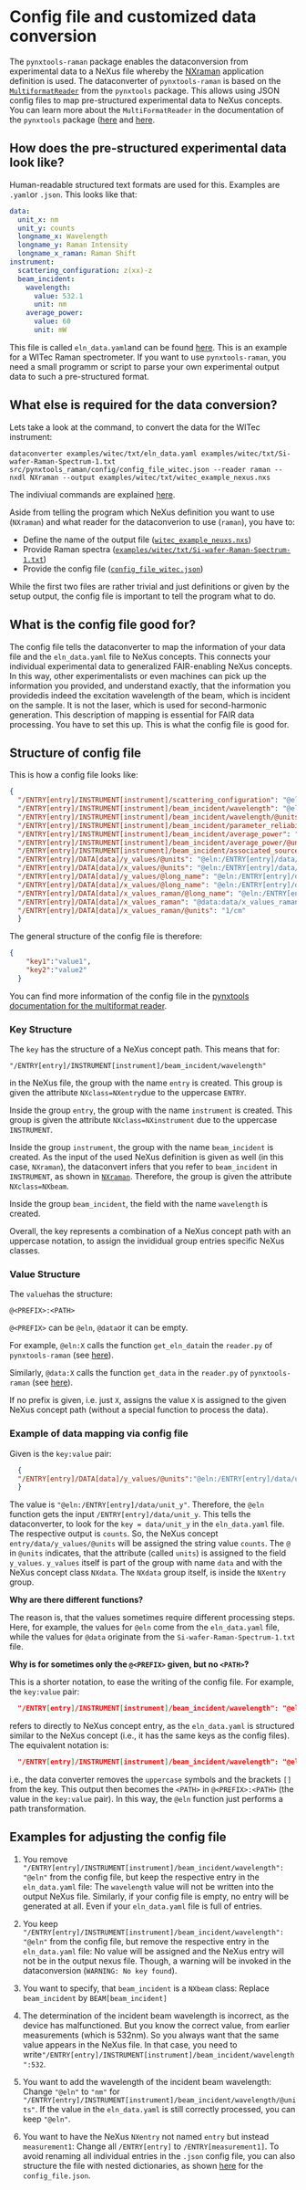 # Config file and customized data conversion

The `pynxtools-raman` package enables the dataconversion from experimental data to
a NeXus file whereby the [NXraman](https://fairmat-nfdi.github.io/nexus_definitions/classes/contributed_definitions/NXraman.html) application definition is used.
The dataconverter of `pynxtools-raman` is based on the [`MultiformatReader`](https://fairmat-nfdi.github.io/pynxtools/how-tos/use-multi-format-reader.html) from the `pynxtools` package. This allows using JSON config files to map pre-structured experimental data to NeXus concepts. You can learn more about the `MultiFormatReader` in the documentation of the `pynxtools` package ([here](https://fairmat-nfdi.github.io/pynxtools/learn/multi-format-reader.html) and [here](https://fairmat-nfdi.github.io/pynxtools/how-tos/use-multi-format-reader.html).

## How does the pre-structured experimental data look like?

Human-readable structured text formats are used for this. Examples are `.yaml`or `.json`. This looks like that:

```yaml
data:
  unit_x: nm
  unit_y: counts
  longname_x: Wavelength
  longname_y: Raman Intensity
  longname_x_raman: Raman Shift
instrument:
  scattering_configuration: z(xx)-z
  beam_incident:
    wavelength:
      value: 532.1
      unit: nm
    average_power:
      value: 60
      unit: mW
```

This file is called `eln_data.yaml`and can be found [here](https://github.com/FAIRmat-NFDI/pynxtools-raman/blob/main/tests/data/witec/eln_data.yaml). This is an example for a WITec Raman spectrometer. If you want to use `pynxtools-raman`, you need a small programm or script to parse your own experimental output data to such a pre-structured format.

## What else is required for the data conversion?

Lets take a look at the command, to convert the data for the WITec instrument:

```shell
dataconverter examples/witec/txt/eln_data.yaml examples/witec/txt/Si-wafer-Raman-Spectrum-1.txt src/pynxtools_raman/config/config_file_witec.json --reader raman --nxdl NXraman --output examples/witec/txt/witec_example_nexus.nxs
```

The indiviual commands are explained [here](../how-tos/convert_data.md).

Aside from telling the program which NeXus definition you want to use (`NXraman`) and what reader for the dataconverion to use (`raman`), you have to:

- Define the name of the output file ([`witec_example_neuxs.nxs`](https://github.com/FAIRmat-NFDI/pynxtools-raman/blob/main/tests/data/witec/example.nxs))
- Provide Raman spectra ([`examples/witec/txt/Si-wafer-Raman-Spectrum-1.txt`](https://github.com/FAIRmat-NFDI/pynxtools-raman/blob/main/tests/data/witec/Si-wafer-Raman-Spectrum-1.txt))
- Provide the config file ([`config_file_witec.json`](https://github.com/FAIRmat-NFDI/pynxtools-raman/blob/main/src/pynxtools_raman/config/config_file_witec.json))

While the first two files are rather trivial and just definitions or given by the setup output, the config file is important to tell the program what to do.

## What is the config file good for?

The config file tells the dataconverter to map the information of your data file and the `eln_data.yaml` file to NeXus concepts. This connects your individual experimental data to generalized FAIR-enabling NeXus concepts. In this way, other experimentalists or even machines can pick up the information you provided, and understand exactly, that the information you providedis indeed the excitation wavelength of the beam, which is incident on the sample. It is not the laser, which is used for second-harmonic generation. This description of mapping is essential for FAIR data processing. You have to set this up. This is what the config file is good for.

## Structure of config file

This is how a config file looks like:

```json
{
  "/ENTRY[entry]/INSTRUMENT[instrument]/scattering_configuration": "@eln",
  "/ENTRY[entry]/INSTRUMENT[instrument]/beam_incident/wavelength": "@eln",
  "/ENTRY[entry]/INSTRUMENT[instrument]/beam_incident/wavelength/@units": "@eln",
  "/ENTRY[entry]/INSTRUMENT[instrument]/beam_incident/parameter_reliability": "@eln",
  "/ENTRY[entry]/INSTRUMENT[instrument]/beam_incident/average_power": "@eln",
  "/ENTRY[entry]/INSTRUMENT[instrument]/beam_incident/average_power/@units": "@eln",
  "/ENTRY[entry]/INSTRUMENT[instrument]/beam_incident/associated_source": "@eln",
  "/ENTRY[entry]/DATA[data]/y_values/@units": "@eln:/ENTRY[entry]/data/unit_y",
  "/ENTRY[entry]/DATA[data]/x_values/@units": "@eln:/ENTRY[entry]/data/unit_x",
  "/ENTRY[entry]/DATA[data]/y_values/@long_name": "@eln:/ENTRY[entry]/data/longname_y",
  "/ENTRY[entry]/DATA[data]/x_values/@long_name": "@eln:/ENTRY[entry]/data/longname_x",
  "/ENTRY[entry]/DATA[data]/x_values_raman/@long_name": "@eln:/ENTRY[entry]/data/longname_x_raman",
  "/ENTRY[entry]/DATA[data]/x_values_raman": "@data:data/x_values_raman",
  "/ENTRY[entry]/DATA[data]/x_values_raman/@units": "1/cm"
  }
```

The general structure of the config file is therefore:

```json
{
    "key1":"value1",
    "key2":"value2"
  }
```

You can find more information of the config file in the [pynxtools documentation for the multiformat reader](https://fairmat-nfdi.github.io/pynxtools/learn/multi-format-reader.html#parsing-the-config-file).

### Key Structure

The `key` has the structure of a NeXus concept path. This means that for:

```
"/ENTRY[entry]/INSTRUMENT[instrument]/beam_incident/wavelength"
```
in the NeXus file, the group with the name `entry` is created. This group is given
the attribute `NXclass=NXentry`due to the uppercase `ENTRY`.

Inside the group `entry`, the group with the name `instrument` is created. This group is given
the attribute `NXclass=NXinstrument` due to the uppercase `INSTRUMENT`.

Inside the group `instrument`, the group with the name `beam_incident` is created. As the input of the used NeXus definition is given as well (in this case, `NXraman`), the dataconvert infers that you refer to `beam_incident` in `INSTRUMENT`, as shown in [`NXraman`](https://fairmat-nfdi.github.io/nexus_definitions/classes/contributed_definitions/NXraman.html). Therefore, the group is given the attribute `NXclass=NXbeam`.


Inside the group `beam_incident`, the field with the name `wavelength` is created.

Overall, the key represents a combination of a NeXus concept path with an uppercase notation, to assign the invididual group entries specific NeXus classes.

### Value Structure

The `value`has the structure:

```
@<PREFIX>:<PATH>
```

`@<PREFIX>` can be `@eln`, `@data`or it can be empty.

For example, `@eln:X` calls the function `get_eln_data`in the `reader.py` of `pynxtools-raman` (see [here](https://github.com/FAIRmat-NFDI/pynxtools-raman/blob/ca8f058c35ae0861d8805915e79990a9ee89520e/src/pynxtools_raman/reader.py#L195C1-L195C56)).

Similarly, `@data:X` calls the function `get_data` in the `reader.py` of `pynxtools-raman` (see [here](https://github.com/FAIRmat-NFDI/pynxtools-raman/blob/ca8f058c35ae0861d8805915e79990a9ee89520e/src/pynxtools_raman/reader.py#L246)).

If no prefix is given, i.e. just `X`, assigns the value `X` is assigned to the given NeXus concept path (without a special function to process the data).

### Example of data mapping via config file

Given is the `key:value` pair:

```json
  {
  "/ENTRY[entry]/DATA[data]/y_values/@units":"@eln:/ENTRY[entry]/data/unit_y",
  }
```

The value is `"@eln:/ENTRY[entry]/data/unit_y"`. Therefore, the `@eln` function gets the input `/ENTRY[entry]/data/unit_y`. This tells the dataconverter, to look for the `key = data/unit_y` in the `eln_data.yaml` file. The respective output is `counts`. So, the NeXus concept `entry/data/y_values/@units` will be assigned the string value `counts`. The `@` in `@units` indicates, that the attribute (called `units`) is assigned to the field `y_values`. `y_values` itself is part of the group with name `data` and with the NeXus concept class `NXdata`. The `NXdata` group itself, is inside the `NXentry` group.

**Why are there different functions?**

The reason is, that the values sometimes require different processing steps. Here, for example, the values for `@eln` come
from the `eln_data.yaml` file, while the values for `@data` originate from the `Si-wafer-Raman-Spectrum-1.txt` file.


**Why is for sometimes only the `@<PREFIX>` given, but no `<PATH>`?**

This is a shorter notation, to ease the writing of the config file. For example, the `key:value` pair:
```json
  "/ENTRY[entry]/INSTRUMENT[instrument]/beam_incident/wavelength": "@eln"
```
refers to directly to NeXus concept entry, as the `eln_data.yaml` is structured similar to the NeXus concept (i.e., it has the same keys as the config files). The equivalent notation is: 

```json
  "/ENTRY[entry]/INSTRUMENT[instrument]/beam_incident/wavelength": "@eln:entry/instrument/beam_incident/wavelength"
```
i.e., the data converter removes the `uppercase` symbols and the brackets `[]` from the key. This output then becomes the `<PATH>` in `@<PREFIX>:<PATH>` (the value in the `key:value` pair). In this way, the `@eln` function just performs a path transformation.

## Examples for adjusting the config file

1. You remove `"/ENTRY[entry]/INSTRUMENT[instrument]/beam_incident/wavelength": "@eln"` from the config file, but keep the respective entry in the `eln_data.yaml` file:
The `wavelength` value will not be written into the output NeXus file. Similarly, if your config file is empty, no entry will be generated at all. Even if your `eln_data.yaml` file is full of entries.

2. You keep `"/ENTRY[entry]/INSTRUMENT[instrument]/beam_incident/wavelength": "@eln"` from the config file, but remove the respective entry in the `eln_data.yaml` file:
No value will be assigned and the NeXus entry will not be in the output nexus file. Though, a warning will be invoked in the dataconversion (`WARNING: No key found`).


3. You want to specify, that `beam_incident` is a `NXbeam` class:
Replace `beam_incident` by `BEAM[beam_incident]`

4. The determination of the incident beam wavelength is incorrect, as the device has malfunctioned. But you know the correct value, from earlier measurements (which is 532nm). So you always want that the same value appears in the NeXus file. In that case, you need to write`"/ENTRY[entry]/INSTRUMENT[instrument]/beam_incident/wavelength":532`.

5. You want to add the wavelength of the incident beam wavelength: Change `"@eln"` to `"nm"` for `"/ENTRY[entry]/INSTRUMENT[instrument]/beam_incident/wavelength/@units"`. If the value in the `eln_data.yaml` is still correctly processed, you can keep `"@eln"`.

6. You want to have the NeXus `NXentry` not named `entry` but instead `measurement1`: Change all `/ENTRY[entry]` to `/ENTRY[measurement1]`. To avoid renaming all individual entries in the `.json` config file, you can also structure the file with nested dictionaries, as shown [here](https://fairmat-nfdi.github.io/pynxtools/how-tos/use-multi-format-reader.html) for the `config_file.json`.
